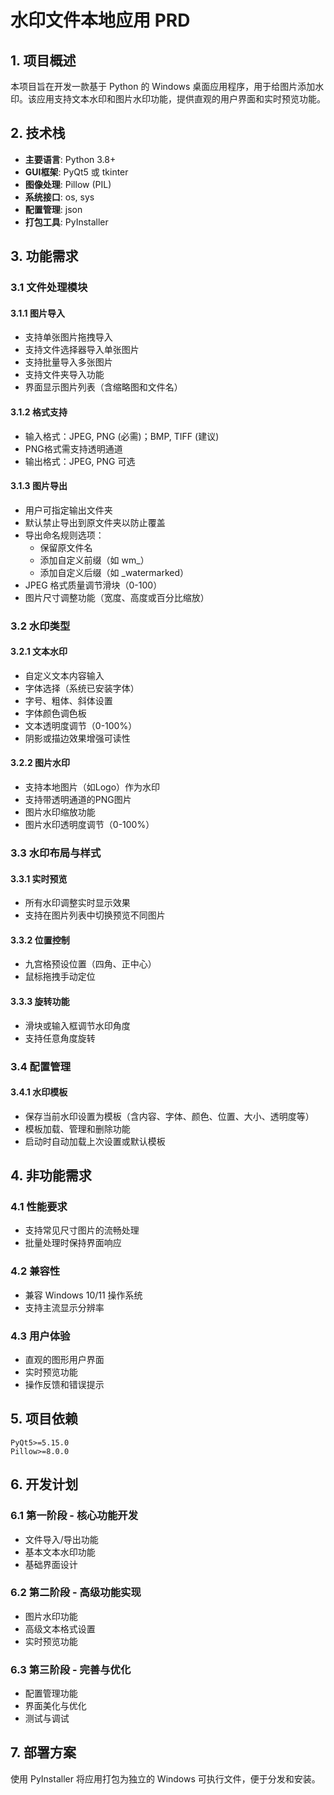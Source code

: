 # 水印文件本地应用 PRD

## 1. 项目概述

本项目旨在开发一款基于 Python 的 Windows 桌面应用程序，用于给图片添加水印。该应用支持文本水印和图片水印功能，提供直观的用户界面和实时预览功能。

## 2. 技术栈

- **主要语言**: Python 3.8+
- **GUI框架**: PyQt5 或 tkinter
- **图像处理**: Pillow (PIL)
- **系统接口**: os, sys
- **配置管理**: json
- **打包工具**: PyInstaller

## 3. 功能需求

### 3.1 文件处理模块

#### 3.1.1 图片导入
- 支持单张图片拖拽导入
- 支持文件选择器导入单张图片
- 支持批量导入多张图片
- 支持文件夹导入功能
- 界面显示图片列表（含缩略图和文件名）

#### 3.1.2 格式支持
- 输入格式：JPEG, PNG (必需)；BMP, TIFF (建议)
- PNG格式需支持透明通道
- 输出格式：JPEG, PNG 可选

#### 3.1.3 图片导出
- 用户可指定输出文件夹
- 默认禁止导出到原文件夹以防止覆盖
- 导出命名规则选项：
  - 保留原文件名
  - 添加自定义前缀（如 wm_）
  - 添加自定义后缀（如 _watermarked）
- JPEG 格式质量调节滑块（0-100）
- 图片尺寸调整功能（宽度、高度或百分比缩放）

### 3.2 水印类型

#### 3.2.1 文本水印
- 自定义文本内容输入
- 字体选择（系统已安装字体）
- 字号、粗体、斜体设置
- 字体颜色调色板
- 文本透明度调节（0-100%）
- 阴影或描边效果增强可读性

#### 3.2.2 图片水印
- 支持本地图片（如Logo）作为水印
- 支持带透明通道的PNG图片
- 图片水印缩放功能
- 图片水印透明度调节（0-100%）

### 3.3 水印布局与样式

#### 3.3.1 实时预览
- 所有水印调整实时显示效果
- 支持在图片列表中切换预览不同图片

#### 3.3.2 位置控制
- 九宫格预设位置（四角、正中心）
- 鼠标拖拽手动定位

#### 3.3.3 旋转功能
- 滑块或输入框调节水印角度
- 支持任意角度旋转

### 3.4 配置管理

#### 3.4.1 水印模板
- 保存当前水印设置为模板（含内容、字体、颜色、位置、大小、透明度等）
- 模板加载、管理和删除功能
- 启动时自动加载上次设置或默认模板

## 4. 非功能需求

### 4.1 性能要求
- 支持常见尺寸图片的流畅处理
- 批量处理时保持界面响应

### 4.2 兼容性
- 兼容 Windows 10/11 操作系统
- 支持主流显示分辨率

### 4.3 用户体验
- 直观的图形用户界面
- 实时预览功能
- 操作反馈和错误提示

## 5. 项目依赖

```requirements
PyQt5>=5.15.0
Pillow>=8.0.0
```

## 6. 开发计划

### 6.1 第一阶段 - 核心功能开发
- 文件导入/导出功能
- 基本文本水印功能
- 基础界面设计

### 6.2 第二阶段 - 高级功能实现
- 图片水印功能
- 高级文本格式设置
- 实时预览功能

### 6.3 第三阶段 - 完善与优化
- 配置管理功能
- 界面美化与优化
- 测试与调试

## 7. 部署方案

使用 PyInstaller 将应用打包为独立的 Windows 可执行文件，便于分发和安装。